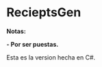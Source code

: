 # RecieptsGen

<!----Notas---->
**Notas:**

**- Por ser puestas.**
<!----Separador de las notas---->

<!----Separador---->
Esta es la version hecha en C#.
<!----Separador---->
